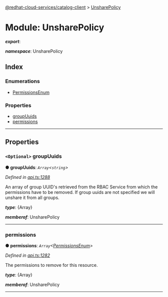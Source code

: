 [@redhat-cloud-services/catalog-client](../README.md) > [UnsharePolicy](../modules/unsharepolicy.md)

# Module: UnsharePolicy

*__export__*: 

*__namespace__*: UnsharePolicy

## Index

### Enumerations

* [PermissionsEnum](../enums/unsharepolicy.permissionsenum.md)

### Properties

* [groupUuids](unsharepolicy.md#groupuuids)
* [permissions](unsharepolicy.md#permissions)

---

## Properties

<a id="groupuuids"></a>

### `<Optional>` groupUuids

**● groupUuids**: *`Array`<`string`>*

*Defined in [api.ts:1288](https://github.com/RedHatInsights/javascript-clients/blob/master/packages/catalog/api.ts#L1288)*

An array of group UUID's retrieved from the RBAC Service from which the permissions have to be removed. If group uuids are not specified we will unshare it from all groups.

*__type__*: {Array}

*__memberof__*: UnsharePolicy

___
<a id="permissions"></a>

###  permissions

**● permissions**: *`Array`<[PermissionsEnum](../enums/unsharepolicy.permissionsenum.md)>*

*Defined in [api.ts:1282](https://github.com/RedHatInsights/javascript-clients/blob/master/packages/catalog/api.ts#L1282)*

The permissions to remove for this resource.

*__type__*: {Array}

*__memberof__*: UnsharePolicy

___

